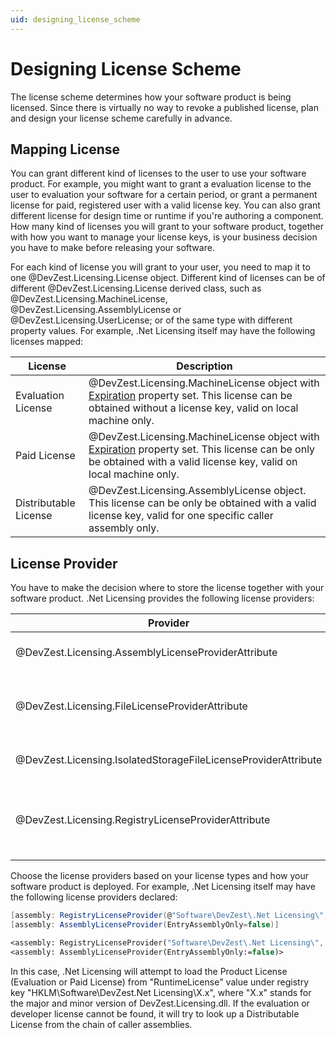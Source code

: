 ```yaml
---
uid: designing_license_scheme
---
```


# Designing License Scheme

The license scheme determines how your software product is being licensed. Since there is virtually no way to revoke a published license, plan and design your license scheme carefully in advance.

## Mapping License

You can grant different kind of licenses to the user to use your software product. For example, you might want to grant a evaluation license to the user to evaluation your software for a certain period, or grant a permanent license for paid, registered user with a valid license key. You can also grant different license for design time or runtime if you're authoring a component. How many kind of licenses you will grant to your software product, together with how you want to manage your license keys, is your business decision you have to make before releasing your software.

For each kind of license you will grant to your user, you need to map it to one @DevZest.Licensing.License object. Different kind of licenses can be of different @DevZest.Licensing.License derived class, such as @DevZest.Licensing.MachineLicense, @DevZest.Licensing.AssemblyLicense or @DevZest.Licensing.UserLicense; or of the same type with different property values. For example, .Net Licensing itself may have the following licenses mapped:

| License | Description |
| --- | --- |
| Evaluation License | @DevZest.Licensing.MachineLicense object with [Expiration](xref:DevZest.Licensing.License.Expiration) property set. This license can be obtained without a license key, valid on local machine only. |
| Paid License | @DevZest.Licensing.MachineLicense object with [Expiration](xref:DevZest.Licensing.License.Expiration) property set. This license can be only be obtained with a valid license key, valid on local machine only. |
| Distributable License | @DevZest.Licensing.AssemblyLicense object. This license can be only be obtained with a valid license key, valid for one specific caller assembly only. |

## License Provider

You have to make the decision where to store the license together with your software product. .Net Licensing provides the following license providers:

| Provider | Description |
| --- | --- |
| @DevZest.Licensing.AssemblyLicenseProviderAttribute | Provides license from caller assembly. |
| @DevZest.Licensing.FileLicenseProviderAttribute | Provides license from file. This license provider requires [FileIOPermission](https://docs.microsoft.com/en-us/dotnet/api/system.security.permissions.fileiopermission). |
| @DevZest.Licensing.IsolatedStorageFileLicenseProviderAttribute | Provides license from isolated storage file. |
| @DevZest.Licensing.RegistryLicenseProviderAttribute | Provides license from registry. This license provider requires read access of [RegistryPermission](https://docs.microsoft.com/en-us/dotnet/api/system.security.permissions.registrypermission). |

Choose the license providers based on your license types and how your software product is deployed. For example, .Net Licensing itself may have the following license providers declared:

```csharp
[assembly: RegistryLicenseProvider(@"Software\DevZest\.Net Licensing\", "RuntimeLicense")]
[assembly: AssemblyLicenseProvider(EntryAssemblyOnly=false)]
```

```vb
<assembly: RegistryLicenseProvider("Software\DevZest\.Net Licensing\", "RuntimeLicense")>
<assembly: AssemblyLicenseProvider(EntryAssemblyOnly:=false)>
```

In this case, .Net Licensing will attempt to load the Product License (Evaluation or Paid License) from "RuntimeLicense" value under registry key "HKLM\Software\DevZest\.Net Licensing\X.x", where "X.x" stands for the major and minor version of DevZest.Licensing.dll. If the evaluation or developer license cannot be found, it will try to look up a Distributable License from the chain of caller assemblies.